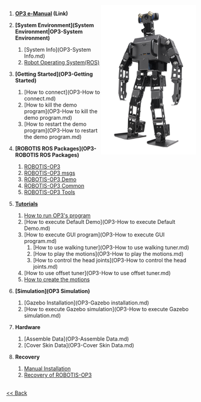 <img src="https://github.com/ROBOTIS-GIT/ROBOTIS-Documents/blob/master/wiki-images/ROBOTIS-OP3/default_op3.jpg" align="right" width="50%" />  

1. **[OP3 e-Manual](http://support.robotis.com/en/techsupport_eng.htm#product/op3_main.htm) (Link)**

2. **[System Environment](System Environment|OP3-System Environment)**  
    1. [System Info](OP3-System Info.md)
    2. [Robot Operating System(ROS)](OP3-Robot-Operating-System,md)


3. **[Getting Started](OP3-Getting Started)**  
    1. [How to connect](OP3-How to connect.md)
    2. [How to kill the demo program](OP3-How to kill the demo program.md)
    3. [How to restart the demo program](OP3-How to restart the demo program.md)


4. **[ROBOTIS ROS Packages](OP3-ROBOTIS ROS Packages)**  
    1. [ROBOTIS-OP3](ROBOTIS-OP3.md)  
    2. [ROBOTIS-OP3 msgs](ROBOTIS-OP3_msgs.md)   
    4. [ROBOTIS-OP3 Demo](ROBOTIS-OP3_Demo.md)  
    5. [ROBOTIS-OP3 Common](ROBOTIS-OP3_Common.md)  
    6. [ROBOTIS-OP3 Tools](ROBOTIS-OP3_Tools.md)   


5. **[Tutorials](OP3-Tutorials)**
    1. [How to run OP3's program](OP3-How-to-run-OP3's-program.md)
    2. [How to execute Default Demo](OP3-How to execute Default Demo.md)
    3. [How to execute GUI program](OP3-How to execute GUI program.md)
       1. [How to use walking tuner](OP3-How to use walking tuner.md)
       2. [How to play the motions](OP3-How to play the motions.md)
       2. [How to control the head joints](OP3-How to control the head joints.md)
    4. [How to use offset tuner](OP3-How to use offset tuner.md)
    5. [How to create the motions](op3_action_editor.md)


6. **[Simulation](OP3 Simulation)**
    1. [Gazebo Installation](OP3-Gazebo installation.md)
    2. [How to execute Gazebo simulation](OP3-How to execute Gazebo simulation.md)


7. **Hardware**
    1. [Assemble Data](OP3-Assemble Data.md)
    2. [Cover Skin Data](OP3-Cover Skin Data.md)


8. **Recovery**
    1. [Manual Installation](OP3-Manual-Installation.md)
    2. [Recovery of ROBOTIS-OP3](OP3-Recovery-of-ROBOTIS-op3.md)

<br>[&lt;&lt; Back](Home.md)
